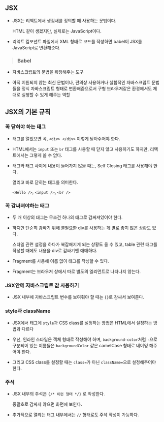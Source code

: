## JSX

- JSX는 리액트에서 생김새를 정의할 때 사용하는 문법이다.

  HTML 같이 생겼지만, 실제로는 JavaScript이다.

- 리액트 컴포넌트 파일에서 XML 형태로 코드를 작성하면 babel이 JSX를 JavaScript로 변환해준다.

> ### Babel

- 자바스크립트의 문법을 확장해주는 도구

- 아직 지원되지 않는 최신 문법이나, 편의상 사용하거나 실험적인 자바스크립트 문법들을 정식 자바스크립트 형태로 변환해줌으로서 구형 브라우저같은 환경에서도 제대로 실행할 수 있게 해주는 역할

## JSX의 기본 규칙

### 꼭 닫혀야 하는 태그

- 태그를 열었으면 꼭, `<div> </div>` 이렇게 닫아주어야 한다.

- HTML에서는 `input` 또는 `br` 태그를 사용할 때 닫지 않고 사용하기도 하지만, 리액트에서는 그렇게 쓸 수 없다.

- 태그와 태그 사이에 내용이 들어가지 않을 때는, Self Closing 태그를 사용해야 한다.

  열리고 바로 닫히는 태그를 의미한다.

  `<Hello />`, `<input />`, `<br />`

### 꼭 감싸져야하는 태그

- 두 개 이상의 태그는 무조건 하나의 태그로 감싸져있어야 한다.

- 하지만 단순히 감싸기 위해 불필요한 div를 사용하는 게 별로 좋지 않은 상황도 있다.

  스타일 관련 설정을 하다가 복잡해지게 되는 상황도 올 수 있고, table 관련 태그를 작성할 때에도 내용을 div로 감싸기엔 애매하다.

- Fragment를 사용해 이름 없이 태그를 작성할 수 있다.

- Fragment는 브라우저 상에서 따로 별도의 엘리먼트로 나타나지 않는다.

### JSX안에 자바스크립트 값 사용하기

- JSX 내부에 자바스크립트 변수를 보여줘야 할 때는 `{}`로 감싸서 보여준다.

### style과 className

- JSX에서 태그에 `style`과 CSS class를 설정하는 방법은 HTML에서 설정하는 방법과 다르다

- 우선, 인라인 스타일은 객체 형태로 작성해야 하며, `background-color`처럼 `-`으로 구분되어 있는 이름들은 `backgroundColor` 같은 camelCase 형태로 네이밍 해주어야 한다.

- 그리고 CSS class를 설정할 때는 `class=`가 아닌 `className=`으로 설정해주어야 한다.

### 주석

- JSX 내부의 주석은 `{/* 이런 형태 */}` 로 작성한다.

  중괄호로 감싸지 않으면 화면에 보인다.

- 추가적으로 열리는 태그 내부에서는 `//` 형태로도 주석 작성이 가능하다.